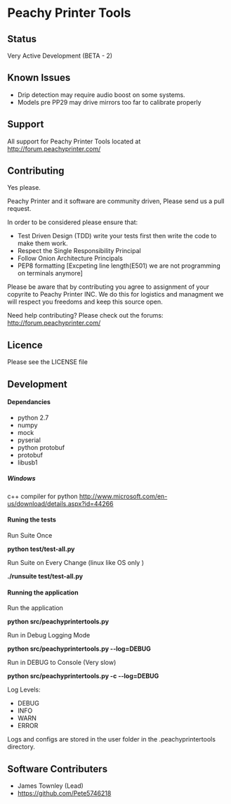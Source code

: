 Peachy Printer Tools
==================

Status
-------------------------

Very Active Development (BETA - 2)


Known Issues
--------------------------

+ Drip detection may require audio boost on some systems.
+ Models pre PP29 may drive mirrors too far to calibrate properly


Support
--------------------------

All support for Peachy Printer Tools located at http://forum.peachyprinter.com/


Contributing 
--------------------------

Yes please. 

Peachy Printer and it software are community driven, Please send us a pull request.

In order to be considered please ensure that:
+ Test Driven Design (TDD) write your tests first then write the code to make them work.
+ Respect the Single Responsibility Principal
+ Follow Onion Architecture Principals
+ PEP8 formatting [Excpeting line length(E501) we are not programming on terminals anymore]

Please be aware that by contributing you agree to assignment of your copyrite to Peachy Printer INC. We do this for logistics and managment we will respect you freedoms and keep this source open.

Need help contributing? Please check out the forums: http://forum.peachyprinter.com/


Licence
---------------------------

Please see the LICENSE file


Development 
--------------------------
#### Dependancies

+ python 2.7
+ numpy
+ mock
+ pyserial
+ python protobuf
+ protobuf
+ libusb1

##### Windows
c++ compiler for python http://www.microsoft.com/en-us/download/details.aspx?id=44266


#### Runing the tests

Run Suite Once

**python test/test-all.py**

Run Suite on Every Change (linux like OS only )

**./runsuite test/test-all.py**

#### Running the application 

Run the application

**python src/peachyprintertools.py**

Run in Debug Logging Mode

**python src/peachyprintertools.py --log=DEBUG**

Run in DEBUG to Console (Very slow)

**python src/peachyprintertools.py -c --log=DEBUG**

Log Levels:
+ DEBUG
+ INFO
+ WARN
+ ERROR

Logs and configs are stored in the user folder in the .peachyprintertools directory.


Software Contributers
--------------------------

+ James Townley (Lead)
+ https://github.com/Pete5746218
